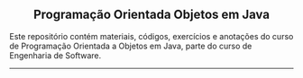 <h2 align="center">Programação Orientada Objetos em Java</h2>

Este repositório contém materiais, códigos, exercícios e anotações do curso de Programação Orientada a Objetos em Java, parte do curso de Engenharia de Software.

---
